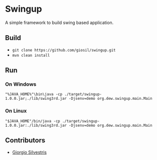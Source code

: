 # Swingup

A simple framework to build swing based application.

## Build

- `git clone https://github.com/giosil/swingup.git`
- `mvn clean install`

## Run

### On Windows

`"%JAVA_HOME%"\bin\java -cp ./target/swingup-1.0.0.jar;./lib/swing3rd.jar -Djsenv=demo org.dew.swingup.main.Main`

### On Linux

`"$JAVA_HOME"/bin/java -cp ./target/swingup-1.0.0.jar:./lib/swing3rd.jar -Djsenv=demo org.dew.swingup.main.Main`

## Contributors

* [Giorgio Silvestris](https://github.com/giosil)
